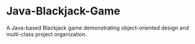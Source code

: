 # Java-Blackjack-Game
A Java-based Blackjack game demonstrating object-oriented design and multi-class project organization.
